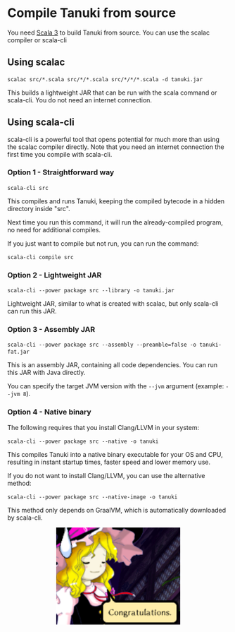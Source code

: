 # Compile Tanuki from source

You need [Scala 3](https://scala-lang.org/) to build Tanuki from source. You can use the scalac compiler or scala-cli

## Using scalac

```
scalac src/*.scala src/*/*.scala src/*/*/*.scala -d tanuki.jar
```
This builds a lightweight JAR that can be run with the scala command or scala-cli. You do not need an internet connection.

## Using scala-cli

scala-cli is a powerful tool that opens potential for much more than using the scalac compiler directly. Note that you need an internet connection the first time you compile with scala-cli.

### Option 1 - Straightforward way

```
scala-cli src
```
This compiles and runs Tanuki, keeping the compiled bytecode in a hidden directory inside "src".

Next time you run this command, it will run the already-compiled program, no need for additional compiles.

If you just want to compile but not run, you can run the command:

```
scala-cli compile src
```

### Option 2 - Lightweight JAR

```
scala-cli --power package src --library -o tanuki.jar
```
Lightweight JAR, similar to what is created with scalac, but only scala-cli can run this JAR.

### Option 3 - Assembly JAR

```
scala-cli --power package src --assembly --preamble=false -o tanuki-fat.jar
```
This is an assembly JAR, containing all code dependencies. You can run this JAR with Java directly.

You can specify the target JVM version with the ```--jvm``` argument (example: ```--jvm 8```).

### Option 4 - Native binary

The following requires that you install Clang/LLVM in your system:
```
scala-cli --power package src --native -o tanuki
```
This compiles Tanuki into a native binary executable for your OS and CPU, resulting in instant startup times, faster speed and lower memory use.

If you do not want to install Clang/LLVM, you can use the alternative method:

```
scala-cli --power package src --native-image -o tanuki
```
This method only depends on GraalVM, which is automatically downloaded by scala-cli.

<p align="center">
<img src="../images/congratulations.png" height="220"/>
</p>
